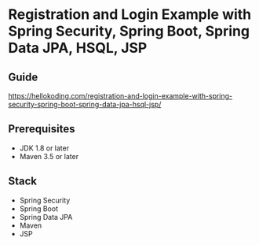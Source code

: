 # Registration and Login Example with Spring Security, Spring Boot, Spring Data JPA, HSQL, JSP

## Guide
https://hellokoding.com/registration-and-login-example-with-spring-security-spring-boot-spring-data-jpa-hsql-jsp/

## Prerequisites
- JDK 1.8 or later
- Maven 3.5 or later

## Stack
- Spring Security
- Spring Boot
- Spring Data JPA
- Maven
- JSP

